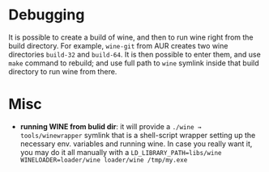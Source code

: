 # Debugging

It is possible to create a build of wine, and then to run wine right from the build directory. For example, `wine-git` from AUR creates two wine directories `build-32` and `build-64`. It is then possible to enter them, and use `make` command to rebuild; and use full path to `wine` symlink inside that build directory to run wine from there.

# Misc

* **running WINE from bulid dir**: it will provide a `./wine → tools/winewrapper` symlink that is a shell-script wrapper setting up the necessary env. variables and running wine. In case you really want it, you may do it all manually with a `LD_LIBRARY_PATH=libs/wine WINELOADER=loader/wine loader/wine /tmp/my.exe`

